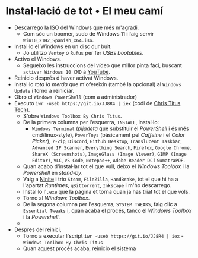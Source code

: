 # Instal·lació de tot • El meu camí

- Descarrego la ISO del Windows que més m'agradi.
  - Com sóc un boomer, sudo de Windows 11 i faig servir `Win10_21H2_Spanish_x64.iso`.
- Instal·lo el Windows en un disc dur buit.
  - Jo utilitzo `Ventoy` o `Rufus` per fer *USBs bootables*.
- Activo el Windows.
  - Segueixo les instruccions del vídeo que millor pinta faci, buscant `activar Windows 10 CMD` a [YouTube](https://youtube.com/results?search_query=activar+windows+10+cmd).
- Reinicio després d'haver activat Windows.
- Instal·lo *tota la merda* que m'ofereixin (també la opcional) al `Windows Update` i torno a reiniciar.
- Obro el `Windows PowerShell` (com a administrador)
- Executo `iwr -useb https://git.io/JJ8R4 | iex` (codi de [Chris Titus Tech](https://github.com/ChrisTitusTech/win10script)).
  - S'obre `Windows Toolbox By Chris Titus`.
  - De la primera columna per l'esquerra, `INSTALL`, instal·lo:
    - `Windows Terminal` (*pijadeta* que substituir el *PowerShell* i és més cmd/linux-style), `PowerToys` (bàsicament pel *Caffeine* i el *Color Picker*), `7-Zip`, `Discord`, `Github Desktop`, `Translucent Taskbar`, `Advanced IP Scanner`, `Everything Search`, `Firefox`, `Google Chrome`, `ShareX (Screenshots)`, `ImageGlass (Image Viewer)`, `GIMP (Image Editor)`, `VLC`, `VS Code`, `Notepad++`, `Adobe Reader DC` i `SumatraPDF`.
  - Quan acabo d'instal·lar tot el que vull, deixo el *Windows Toolbox* i la *Powershell* en *stand-by*.
  - Vaig a [Ninite](https://ninite.com) i trio `Steam`, `FileZilla`, `HandBrake`, tot el que hi ha a l'apartat *Runtimes*, `qBittorrent`, `Inkscape` i m'ho descarrego.
  - Instal·lo l'`.exe` que la pàgina et torna quan ja has triat tot el que vols.
  - Torno al *Windows Toolbox*. 
  - De la segona columna per l'esquerra, `SYSTEM TWEAKS`, faig clic a `Essential Tweaks` i, quan acaba el procés, tanco el *Windows Toolbox* i la *Powershell*.
  - 
 - Despres del reinici, 
   - Torno a executar l'script `iwr -useb https://git.io/JJ8R4 | iex` - `Windows Toolbox By Chris Titus`
   - Quan aquest procés acaba, reinicio el sistema
